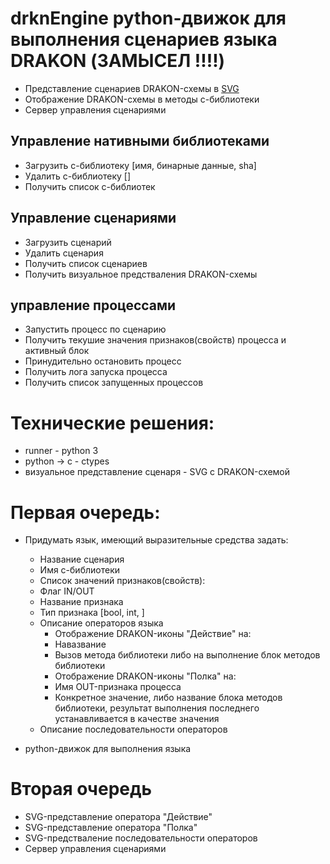 # drknEngine python-движок для выполнения сценариев языка DRAKON (ЗАМЫСЕЛ !!!!)
- Представление сценариев DRAKON-схемы в [SVG](https://ru.wikipedia.org/wiki/SVG)
- Отображение DRAKON-схемы в методы c-библиотеки
- Сервер управления сценариями

## Управление нативными библиотеками
- Загрузить с-библиотеку [имя, бинарные данные, sha]
- Удалить с-библиотеку []
- Получить список с-библиотек
	
## Управление сценариями
- Загрузить сценарий
- Удалить сценария
- Получить список сценариев
- Получить визуальное предстваления DRAKON-схемы

## управление процессами
- Запустить процесс по сценарию
- Получить текушие значения признаков(свойств) процесса и активный блок
- Принудительно остановить процесс
- Получить лога запуска процесса
- Получить список запущенных процессов

# Технические решения:
- runner - python 3
- python -> c - ctypes
- визуальное представление сценаря - SVG с DRAKON-схемой



# Первая очередь:
- Придумать язык, имеющий выразительные средства задать:
    - Название сценария
    - Имя с-библиотеки
    - Список значений признаков(свойств): 
	- Флаг IN/OUT
	- Название признака
	- Тип признака [bool, int, ]
    - Описание операторов языка
	    - Отображение DRAKON-иконы "Действие" на:
		- Навазвание
		- Вызов метода библиотеки либо на выполнение блок методов библиотеки
	    - Отображение DRAKON-иконы "Полка" на:
		- Имя OUT-признака процесса
	 	- Конкретное значение, либо название блока методов библиотеки, результат выполнения последнего устанавливается в качестве значения
  - Описание последовательности операторов

- python-движок для выполнения языка

# Вторая очередь
- SVG-представление оператора "Действие"
- SVG-представление оператора "Полка"
- SVG-предстваление последовательности операторов
- Сервер управления сценариями

